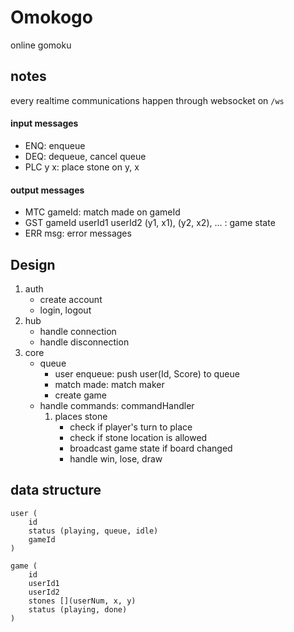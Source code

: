 # Omokogo

online gomoku 

## notes

every realtime communications happen through websocket on `/ws`

#### input messages

- ENQ: enqueue
- DEQ: dequeue, cancel queue
- PLC y x: place stone on y, x

#### output messages

- MTC gameId: match made on gameId
- GST gameId userId1 userId2 (y1, x1), (y2, x2), ... : game state
- ERR msg: error messages

## Design

1. auth
    - create account
    - login, logout
2. hub
    - handle connection
    - handle disconnection
3. core
    - queue
        - user enqueue: push user(Id, Score) to queue
        - match made: match maker
        - create game
    - handle commands: commandHandler
        1. places stone
            - check if player's turn to place
            - check if stone location is allowed
            - broadcast game state if board changed
            - handle win, lose, draw

## data structure

```
user (
    id
    status (playing, queue, idle)
    gameId
)

game (
    id
    userId1
    userId2
    stones [](userNum, x, y)
    status (playing, done)
)
```
